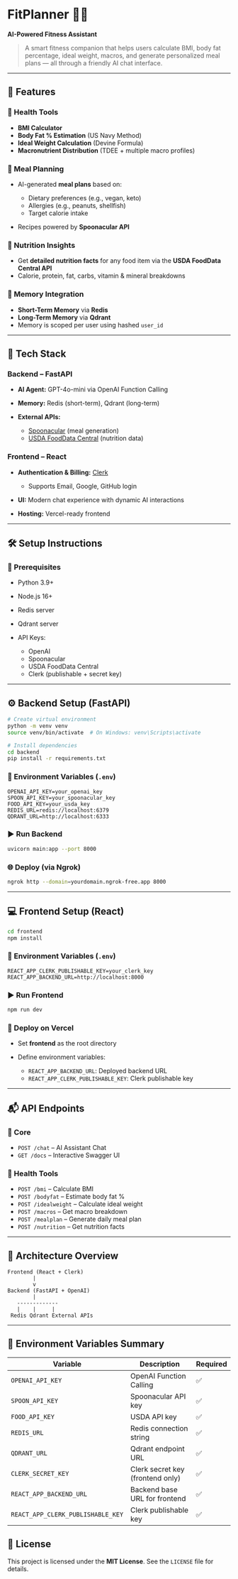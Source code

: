 # FitPlanner 🧠💪

**AI-Powered Fitness Assistant**

> A smart fitness companion that helps users calculate BMI, body fat percentage, ideal weight, macros, and generate personalized meal plans — all through a friendly AI chat interface.

---

## 🚀 Features

### 🔢 Health Tools

* **BMI Calculator**
* **Body Fat % Estimation** (US Navy Method)
* **Ideal Weight Calculation** (Devine Formula)
* **Macronutrient Distribution** (TDEE + multiple macro profiles)

### 🥗 Meal Planning

* AI-generated **meal plans** based on:

  * Dietary preferences (e.g., vegan, keto)
  * Allergies (e.g., peanuts, shellfish)
  * Target calorie intake
* Recipes powered by **Spoonacular API**

### 🧬 Nutrition Insights

* Get **detailed nutrition facts** for any food item via the **USDA FoodData Central API**
* Calorie, protein, fat, carbs, vitamin & mineral breakdowns

### 🧠 Memory Integration

* **Short-Term Memory** via **Redis**
* **Long-Term Memory** via **Qdrant**
* Memory is scoped per user using hashed `user_id`

---

## 🧰 Tech Stack

### Backend – FastAPI

* **AI Agent:** GPT-4o-mini via OpenAI Function Calling
* **Memory:** Redis (short-term), Qdrant (long-term)
* **External APIs:**

  * [Spoonacular](https://spoonacular.com/food-api) (meal generation)
  * [USDA FoodData Central](https://fdc.nal.usda.gov/api-key-signup.html) (nutrition data)

### Frontend – React

* **Authentication & Billing:** [Clerk](https://clerk.com)

  * Supports Email, Google, GitHub login
* **UI:** Modern chat experience with dynamic AI interactions
* **Hosting:** Vercel-ready frontend

---

## 🛠️ Setup Instructions

### 🔗 Prerequisites

* Python 3.9+
* Node.js 16+
* Redis server
* Qdrant server
* API Keys:

  * OpenAI
  * Spoonacular
  * USDA FoodData Central
  * Clerk (publishable + secret key)

---

## ⚙️ Backend Setup (FastAPI)

```bash
# Create virtual environment
python -m venv venv
source venv/bin/activate  # On Windows: venv\Scripts\activate

# Install dependencies
cd backend
pip install -r requirements.txt
```

### 📄 Environment Variables (`.env`)

```
OPENAI_API_KEY=your_openai_key
SPOON_API_KEY=your_spoonacular_key
FOOD_API_KEY=your_usda_key
REDIS_URL=redis://localhost:6379
QDRANT_URL=http://localhost:6333
```

### ▶️ Run Backend

```bash
uvicorn main:app --port 8000
```

### 🌐 Deploy (via Ngrok)

```bash
ngrok http --domain=yourdomain.ngrok-free.app 8000
```

---

## 💻 Frontend Setup (React)

```bash
cd frontend
npm install
```

### 📄 Environment Variables (`.env`)

```
REACT_APP_CLERK_PUBLISHABLE_KEY=your_clerk_key
REACT_APP_BACKEND_URL=http://localhost:8000
```

### ▶️ Run Frontend

```bash
npm run dev
```

### 🚀 Deploy on Vercel

* Set **frontend** as the root directory
* Define environment variables:

  * `REACT_APP_BACKEND_URL`: Deployed backend URL
  * `REACT_APP_CLERK_PUBLISHABLE_KEY`: Clerk publishable key

---

## 📬 API Endpoints

### 🔧 Core

* `POST /chat` – AI Assistant Chat
* `GET /docs` – Interactive Swagger UI

### 🧮 Health Tools

* `POST /bmi` – Calculate BMI
* `POST /bodyfat` – Estimate body fat %
* `POST /idealweight` – Calculate ideal weight
* `POST /macros` – Get macro breakdown
* `POST /mealplan` – Generate daily meal plan
* `POST /nutrition` – Get nutrition facts

---

## 🧱 Architecture Overview

```
Frontend (React + Clerk)
        |
        v
Backend (FastAPI + OpenAI)
        |
   -------------
   |    |     |
 Redis Qdrant External APIs
```

---

## 🔐 Environment Variables Summary

| Variable                          | Description                      | Required |
| --------------------------------- | -------------------------------- | -------- |
| `OPENAI_API_KEY`                  | OpenAI Function Calling          | ✅        |
| `SPOON_API_KEY`                   | Spoonacular API key              | ✅        |
| `FOOD_API_KEY`                    | USDA API key                     | ✅        |
| `REDIS_URL`                       | Redis connection string          | ✅        |
| `QDRANT_URL`                      | Qdrant endpoint URL              | ✅        |
| `CLERK_SECRET_KEY`                | Clerk secret key (frontend only) | ✅        |
| `REACT_APP_BACKEND_URL`           | Backend base URL for frontend    | ✅        |
| `REACT_APP_CLERK_PUBLISHABLE_KEY` | Clerk publishable key            | ✅        |

## 📄 License

This project is licensed under the **MIT License**. See the `LICENSE` file for details.
